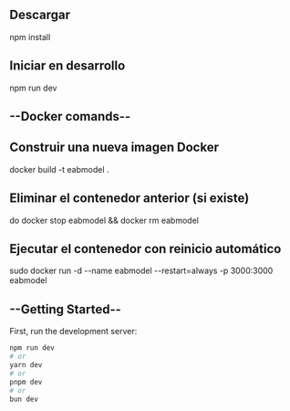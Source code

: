 ## Descargar
npm install

## Iniciar en desarrollo
npm run dev


## --Docker comands--

## Construir una nueva imagen Docker
docker build -t eabmodel .

## Eliminar el contenedor anterior (si existe)
do docker stop eabmodel && docker rm eabmodel

## Ejecutar el contenedor con reinicio automático
sudo docker run -d --name eabmodel --restart=always -p 3000:3000 eabmodel
 
## --Getting Started--
First, run the development server:

```bash
npm run dev
# or
yarn dev
# or
pnpm dev
# or
bun dev
```
